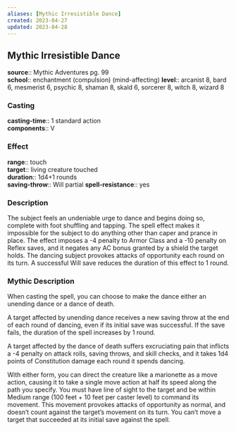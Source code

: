 ```yaml
---
aliases: [Mythic Irresistible Dance]
created: 2023-04-27
updated: 2023-04-28
---
```


## Mythic Irresistible Dance

**source**:: Mythic Adventures pg. 99  
**school**:: enchantment (compulsion) (mind-affecting)
**level**:: arcanist 8, bard 6, mesmerist 6, psychic 8, shaman 8, skald 6, sorcerer 8, witch 8, wizard 8

### Casting

**casting-time**:: 1 standard action  
**components**:: V

### Effect

**range**:: touch  
**target**:: living creature touched  
**duration**:: 1d4+1 rounds  
**saving-throw**:: Will partial
**spell-resistance**:: yes

### Description

The subject feels an undeniable urge to dance and begins doing so, complete with foot shuffling and tapping. The spell effect makes it impossible for the subject to do anything other than caper and prance in place. The effect imposes a -4 penalty to Armor Class and a -10 penalty on Reflex saves, and it negates any AC bonus granted by a shield the target holds. The dancing subject provokes attacks of opportunity each round on its turn. A successful Will save reduces the duration of this effect to 1 round.

### Mythic Description

When casting the spell, you can choose to make the dance either an unending dance or a dance of death.  
  
A target affected by unending dance receives a new saving throw at the end of each round of dancing, even if its initial save was successful. If the save fails, the duration of the spell increases by 1 round.  
  
A target affected by the dance of death suffers excruciating pain that inflicts a -4 penalty on attack rolls, saving throws, and skill checks, and it takes 1d4 points of Constitution damage each round it spends dancing.  
  
With either form, you can direct the creature like a marionette as a move action, causing it to take a single move action at half its speed along the path you specify. You must have line of sight to the target and be within Medium range (100 feet + 10 feet per caster level) to command its movement. This movement provokes attacks of opportunity as normal, and doesn’t count against the target’s movement on its turn. You can’t move a target that succeeded at its initial save against the spell.

